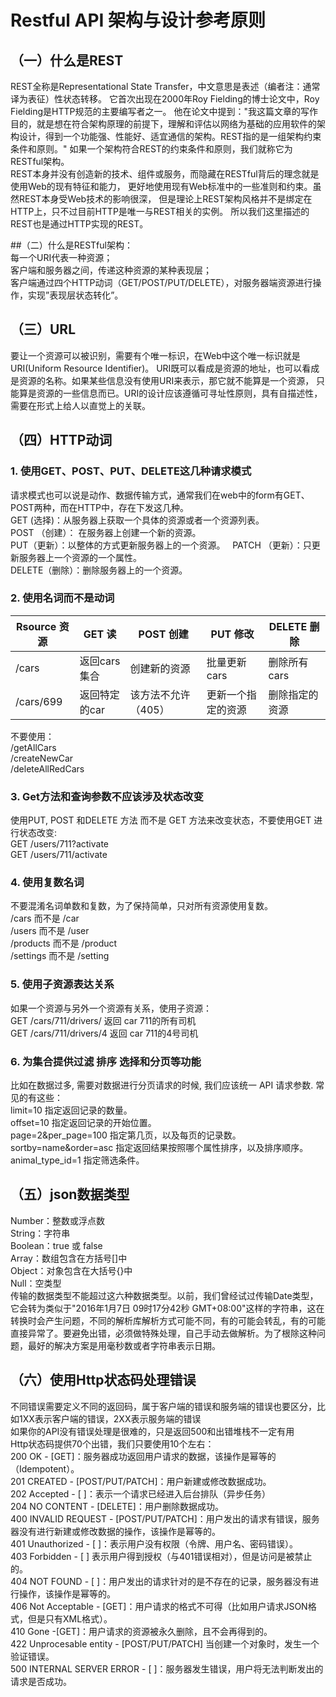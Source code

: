 # Restful API 架构与设计参考原则
## （一）什么是REST
REST全称是Representational State Transfer，中文意思是表述（编者注：通常译为表征）性状态转移。 它首次出现在2000年Roy Fielding的博士论文中，Roy Fielding是HTTP规范的主要编写者之一。 他在论文中提到："我这篇文章的写作目的，就是想在符合架构原理的前提下，理解和评估以网络为基础的应用软件的架构设计，得到一个功能强、性能好、适宜通信的架构。REST指的是一组架构约束条件和原则。" 如果一个架构符合REST的约束条件和原则，我们就称它为RESTful架构。  
REST本身并没有创造新的技术、组件或服务，而隐藏在RESTful背后的理念就是使用Web的现有特征和能力， 更好地使用现有Web标准中的一些准则和约束。虽然REST本身受Web技术的影响很深， 但是理论上REST架构风格并不是绑定在HTTP上，只不过目前HTTP是唯一与REST相关的实例。 所以我们这里描述的REST也是通过HTTP实现的REST。  

##（二）什么是RESTful架构：  
每一个URI代表一种资源；  
客户端和服务器之间，传递这种资源的某种表现层；  
客户端通过四个HTTP动词（GET/POST/PUT/DELETE），对服务器端资源进行操作，实现”表现层状态转化”。  

## （三）URL
要让一个资源可以被识别，需要有个唯一标识，在Web中这个唯一标识就是URI(Uniform Resource Identifier)。 URI既可以看成是资源的地址，也可以看成是资源的名称。如果某些信息没有使用URI来表示，那它就不能算是一个资源， 只能算是资源的一些信息而已。URI的设计应该遵循可寻址性原则，具有自描述性，需要在形式上给人以直觉上的关联。  

## （四）HTTP动词
### 1. 使用GET、POST、PUT、DELETE这几种请求模式
请求模式也可以说是动作、数据传输方式，通常我们在web中的form有GET、POST两种，而在HTTP中，存在下发这几种。  
GET (选择)：从服务器上获取一个具体的资源或者一个资源列表。   
POST （创建）： 在服务器上创建一个新的资源。  
PUT（更新）：以整体的方式更新服务器上的一个资源。   
PATCH （更新）：只更新服务器上一个资源的一个属性。  
DELETE（删除）：删除服务器上的一个资源。  

### 2. 使用名词而不是动词
Rsource 资源  |GET 读 |POST 创建  |PUT 修改 |DELETE 删除
--------------|-------|-----------|--------|------------
/cars  |返回cars集合  |创建新的资源  |批量更新cars  |删除所有cars  
/cars/699  |返回特定的car  |该方法不允许（405）  |更新一个指定的资源  | 删除指定的资源

不要使用：  
/getAllCars  
/createNewCar  
/deleteAllRedCars  

### 3. Get方法和查询参数不应该涉及状态改变
使用PUT, POST 和DELETE 方法 而不是 GET 方法来改变状态，不要使用GET 进行状态改变:  
GET /users/711?activate   
GET /users/711/activate  

### 4. 使用复数名词
不要混淆名词单数和复数，为了保持简单，只对所有资源使用复数。  
/cars 而不是 /car  
/users 而不是 /user  
/products 而不是 /product  
/settings 而不是 /setting  

### 5. 使用子资源表达关系
如果一个资源与另外一个资源有关系，使用子资源：  
GET /cars/711/drivers/ 返回 car 711的所有司机  
GET /cars/711/drivers/4 返回 car 711的4号司机  

### 6.  为集合提供过滤 排序 选择和分页等功能
比如在数据过多, 需要对数据进行分页请求的时候, 我们应该统一 API 请求参数. 常见的有这些：  
limit=10 指定返回记录的数量。  
offset=10 指定返回记录的开始位置。  
page=2&per_page=100 指定第几页，以及每页的记录数。  
sortby=name&order=asc 指定返回结果按照哪个属性排序，以及排序顺序。  
animal_type_id=1 指定筛选条件。  

## （五）json数据类型
Number：整数或浮点数  
String：字符串  
Boolean：true 或 false  
Array：数组包含在方括号[]中  
Object：对象包含在大括号{}中  
Null：空类型  
传输的数据类型不能超过这六种数据类型。以前，我们曾经试过传输Date类型，它会转为类似于"2016年1月7日 09时17分42秒 GMT+08:00"这样的字符串，这在转换时会产生问题，不同的解析库解析方式可能不同，有的可能会转乱，有的可能直接异常了。要避免出错，必须做特殊处理，自己手动去做解析。为了根除这种问题，最好的解决方案是用毫秒数或者字符串表示日期。  

## （六）使用Http状态码处理错误
不同错误需要定义不同的返回码，属于客户端的错误和服务端的错误也要区分，比如1XX表示客户端的错误，2XX表示服务端的错误  
如果你的API没有错误处理是很难的，只是返回500和出错堆栈不一定有用  
Http状态码提供70个出错，我们只要使用10个左右：  
200 OK - [GET]：服务器成功返回用户请求的数据，该操作是幂等的（Idempotent）。  
201 CREATED - [POST/PUT/PATCH]：用户新建或修改数据成功。  
202 Accepted - [ ]：表示一个请求已经进入后台排队（异步任务）  
204 NO CONTENT - [DELETE]：用户删除数据成功。  
400 INVALID REQUEST - [POST/PUT/PATCH]：用户发出的请求有错误，服务器没有进行新建或修改数据的操作，该操作是幂等的。  
401 Unauthorized - [ ]：表示用户没有权限（令牌、用户名、密码错误）。  
403 Forbidden - [ ] 表示用户得到授权（与401错误相对），但是访问是被禁止的。  
404 NOT FOUND - [ ]：用户发出的请求针对的是不存在的记录，服务器没有进行操作，该操作是幂等的。  
406 Not Acceptable - [GET]：用户请求的格式不可得（比如用户请求JSON格式，但是只有XML格式）。  
410 Gone -[GET]：用户请求的资源被永久删除，且不会再得到的。  
422 Unprocesable entity - [POST/PUT/PATCH] 当创建一个对象时，发生一个验证错误。  
500 INTERNAL SERVER ERROR - [ ]：服务器发生错误，用户将无法判断发出的请求是否成功。  

